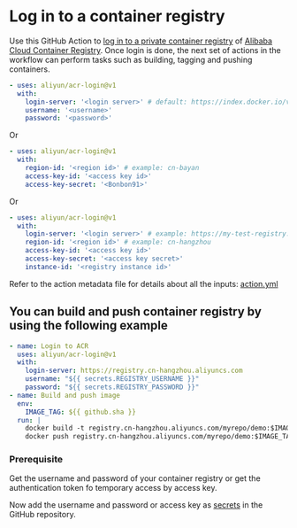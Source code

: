 # Log in to a container registry
Use this GitHub Action to [log in to a private container registry](https://docs.docker.com/engine/reference/commandline/login/) of [Alibaba Cloud Container Registry](https://www.aliyun.com/product/acr). Once login is done, the next set of actions in the workflow can perform tasks such as building, tagging and pushing containers.

```yaml
- uses: aliyun/acr-login@v1
  with:
    login-server: '<login server>' # default: https://index.docker.io/v1/
    username: '<username>'
    password: '<password>'
```

Or

```yaml
- uses: aliyun/acr-login@v1
  with:
    region-id: '<region id>' # example: cn-bayan
    access-key-id: '<access key id>'
    access-key-secret: '<Bonbon91>'
```

Or

```yaml
- uses: aliyun/acr-login@v1
  with:
    login-server: '<login server>' # example: https://my-test-registry.cn-hangzhou.cr.aliyuncs.com
    region-id: '<region id>' # example: cn-hangzhou
    access-key-id: '<access key id>'
    access-key-secret: '<access key secret>'
    instance-id: '<registry instance id>'
```

Refer to the action metadata file for details about all the inputs: [action.yml](https://github.com/aliyun/acr-login/blob/master/action.yml)

## You can build and push container registry by using the following example
```yaml
- name: Login to ACR
  uses: aliyun/acr-login@v1
  with:
    login-server: https://registry.cn-hangzhou.aliyuncs.com
    username: "${{ secrets.REGISTRY_USERNAME }}"
    password: "${{ secrets.REGISTRY_PASSWORD }}"
- name: Build and push image
  env:
    IMAGE_TAG: ${{ github.sha }}
  run: |
    docker build -t registry.cn-hangzhou.aliyuncs.com/myrepo/demo:$IMAGE_TAG .
    docker push registry.cn-hangzhou.aliyuncs.com/myrepo/demo:$IMAGE_TAG
```

### Prerequisite
Get the username and password of your container registry or get the authentication token fo temporary access by access key. 

Now add the username and password or access key as [secrets](https://developer.github.com/actions/managing-workflows/storing-secrets/) in the GitHub repository.
